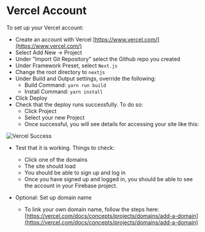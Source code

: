 # Vercel Account

To set up your Vercel account:

* Create an account with Vercel [https://www.vercel.com/](https://www.vercel.com/)
* Select Add New -> Project
* Under "Import Git Repository" select the Github repo you created
* Under Framework Preset, select `Next.js`
* Change the root directory to `nextjs`
* Under Build and Output settings, override the following:
    * Build Command: `yarn run build`
    * Install Command: `yarn install`
* Click Deploy
* Check that the deploy runs successfully. To do so:
    * Click Project
    * Select your new Project
    * Once successful, you will see details for accessing your site like this:

![Vercel Success](/assets/vercel-success.png)

* Test that it is working. Things to check:
    * Click one of the domains
    * The site should load
    * You should be able to sign up and log in
    * Once you have signed up and logged in, you should be able to see the account in your Firebase project.


* Optional: Set up domain name
    * To link your own domain name, follow the steps here: [https://vercel.com/docs/concepts/projects/domains/add-a-domain](https://vercel.com/docs/concepts/projects/domains/add-a-domain)

